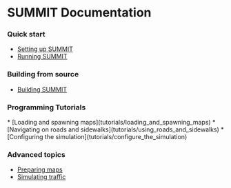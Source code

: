<h1> SUMMIT Documentation </h1>

<h3> Quick start </h3>

  * [Setting up SUMMIT](getting_started/setting_up) 
  * [Running SUMMIT](getting_started/running) 

<h3> Building from source </h3>

  * [Building SUMMIT](getting_started/building)

<h3> Programming Tutorials </h3>
  * [Loading and spawning maps](tutorials/loading_and_spawning_maps)
  * [Navigating on roads and sidewalks](tutorials/using_roads_and_sidewalks)
  * [Configuring the simulation](tutorials/configure_the_simulation)

<h3> Advanced topics </h3>

  * [Preparing maps](tutorials/preparing_maps)
  * [Simulating traffic](tutorials/simulating_traffic)

